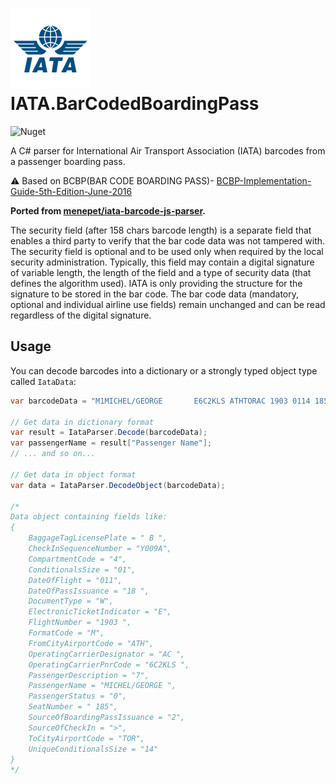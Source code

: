 #  [![](https://raw.githubusercontent.com/adamfisher/IATA.BarCodedBoardingPass/main/IATA.BarcodedBoardingPass/iata_logo.png)](#) IATA.BarCodedBoardingPass

![Nuget](https://img.shields.io/nuget/dt/IATA.BarCodedBoardingPass?color=blue&label=nuget&style=plastic)

A C# parser for International Air Transport Association (IATA) barcodes from a passenger boarding pass.

⚠️ Based on BCBP(BAR CODE BOARDING PASS)- [BCBP-Implementation-Guide-5th-Edition-June-2016](https://www.iata.org/contentassets/1dccc9ed041b4f3bbdcf8ee8682e75c4/2021_03_02-bcbp-implementation-guide-version-7-.pdf)

**Ported from [menepet/iata-barcode-js-parser](https://github.com/menepet/iata-barcode-js-parser).**

The security field (after 158 chars barcode length) is a separate field that enables a third party to verify that the bar code data was not tampered with. The security field is optional and to be used only when required by the local security administration. Typically, this field may contain a digital signature of variable length, the length of the field and a type of security data (that defines the algorithm used). IATA is only providing the structure for the signature to be stored in the bar code. The bar code data (mandatory, optional and individual airline use fields) remain unchanged and can be read regardless of the digital signature.

## Usage

You can decode barcodes into a dictionary or a strongly typed object type called `IataData`:

```csharp
var barcodeData = "M1MICHEL/GEORGE       E6C2KLS ATHTORAC 1903 0114 185Y009A0013 147>218  W    B                29";

// Get data in dictionary format
var result = IataParser.Decode(barcodeData);
var passengerName = result["Passenger Name"];
// ... and so on...

// Get data in object format
var data = IataParser.DecodeObject(barcodeData);

/*
Data object containing fields like:
{
	BaggageTagLicensePlate = " B ",
	CheckInSequenceNumber = "Y009A",
	CompartmentCode = "4",
	ConditionalsSize = "01",
	DateOfFlight = "011",
	DateOfPassIssuance = "18 ",
	DocumentType = "W",
	ElectronicTicketIndicator = "E",
	FlightNumber = "1903 ",
	FormatCode = "M",
	FromCityAirportCode = "ATH",
	OperatingCarrierDesignator = "AC ",
	OperatingCarrierPnrCode = "6C2KLS ",
	PassengerDescription = "7",
	PassengerName = "MICHEL/GEORGE ",
	PassengerStatus = "0",
	SeatNumber = " 185",
	SourceOfBoardingPassIssuance = "2",
	SourceOfCheckIn = ">",
	ToCityAirportCode = "TOR",
	UniqueConditionalsSize = "14"
}
*/
```
